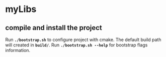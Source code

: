 # myLibs

## compile and install the project

Run **`./bootstrap.sh`** to configure project with cmake. The default build path
will created in **`build/`**. Run **`./bootstrap.sh --help`** for bootstrap flags
information.

